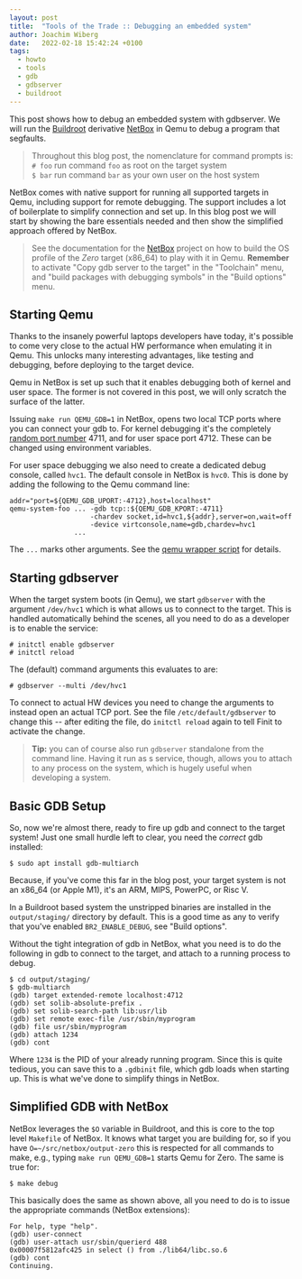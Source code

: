 ```yaml
---
layout: post
title:  "Tools of the Trade :: Debugging an embedded system"
author: Joachim Wiberg
date:   2022-02-18 15:42:24 +0100
tags:
  - howto
  - tools
  - gdb
  - gdbserver
  - buildroot
---
```


This post shows how to debug an embedded system with gdbserver.  We will
run the [Buildroot][] derivative [NetBox][] in Qemu to debug a program
that segfaults.

> Throughout this blog post, the nomenclature for command prompts is:  
>   `# foo` run command `foo` as root on the target system  
>   `$ bar` run command `bar` as your own user on the host system

<!-- more -->

NetBox comes with native support for running all supported targets in
Qemu, including support for remote debugging.  The support includes a
lot of boilerplate to simplify connection and set up.  In this blog post
we will start by showing the bare essentials needed and then show the
simplified approach offered by NetBox.

> See the documentation for the [NetBox][] project on how to build the
> OS profile of the *Zero* target (x86_64) to play with it in Qemu.
> **Remember** to activate "Copy gdb server to the target" in the
> "Toolchain" menu, and "build packages with debugging symbols" in the
> "Build options" menu.


Starting Qemu
-------------

Thanks to the insanely powerful laptops developers have today, it's
possible to come very close to the actual HW performance when emulating
it in Qemu.  This unlocks many interesting advantages, like testing and
debugging, before deploying to the target device.

Qemu in NetBox is set up such that it enables debugging both of kernel
and user space.  The former is not covered in this post, we will only
scratch the surface of the latter.

Issuing `make run QEMU_GDB=1` in NetBox, opens two local TCP ports where
you can connect your gdb to.  For kernel debugging it's the completely
[random port number][really] 4711, and for user space port 4712.  These
can be changed using environment variables.

For user space debugging we also need to create a dedicated debug
console, called `hvc1`.  The default console in NetBox is `hvc0`.
This is done by adding the following to the Qemu command line:

    addr="port=${QEMU_GDB_UPORT:-4712},host=localhost"
    qemu-system-foo ... -gdb tcp::${QEMU_GDB_KPORT:-4711}
                        -chardev socket,id=hvc1,${addr},server=on,wait=off
                        -device virtconsole,name=gdb,chardev=hvc1
                    ...

The `...` marks other arguments.  See the [qemu wrapper script][qemu]
for details.


Starting gdbserver
------------------

When the target system boots (in Qemu), we start `gdbserver` with the
argument `/dev/hvc1` which is what allows us to connect to the target.
This is handled automatically behind the scenes, all you need to do as
a developer is to enable the service:

    # initctl enable gdbserver
    # initctl reload

The (default) command arguments this evaluates to are:

    # gdbserver --multi /dev/hvc1

To connect to actual HW devices you need to change the arguments to
instead open an actual TCP port.  See the file `/etc/default/gdbserver`
to change this -- after editing the file, do `initctl reload` again to
tell Finit to activate the change.

> **Tip:** you can of course also run `gdbserver` standalone from the
> command line.  Having it run as s service, though, allows you to
> attach to any process on the system, which is hugely useful when
> developing a system.


Basic GDB Setup
---------------

So, now we're almost there, ready to fire up gdb and connect to the
target system!  Just one small hurdle left to clear, you need the
*correct* gdb installed:

    $ sudo apt install gdb-multiarch

Because, if you've come this far in the blog post, your target system is
not an x86_64 (or Apple M1), it's an ARM, MIPS, PowerPC, or Risc V.

In a Buildroot based system the unstripped binaries are installed in the
`output/staging/` directory by default.  This is a good time as any to
verify that you've enabled `BR2_ENABLE_DEBUG`, see "Build options".

Without the tight integration of gdb in NetBox, what you need is to do
the following in gdb to connect to the target, and attach to a running
process to debug.

    $ cd output/staging/
    $ gdb-multiarch
    (gdb) target extended-remote localhost:4712
    (gdb) set solib-absolute-prefix .
    (gdb) set solib-search-path lib:usr/lib
    (gdb) set remote exec-file /usr/sbin/myprogram
    (gdb) file usr/sbin/myprogram
    (gdb) attach 1234
    (gdb) cont

Where `1234` is the PID of your already running program.  Since this is
quite tedious, you can save this to a `.gdbinit` file, which gdb loads
when starting up.  This is what we've done to simplify things in NetBox.


Simplified GDB with NetBox 
--------------------------

NetBox leverages the `$O` variable in Buildroot, and this is core to the
top level `Makefile` of NetBox.  It knows what target you are building
for, so if you have `O=~/src/netbox/output-zero` this is respected for
all commands to make, e.g., typing `make run QEMU_GDB=1` starts Qemu for
Zero.  The same is true for:

    $ make debug

This basically does the same as shown above, all you need to do is to
issue the appropriate commands (NetBox extensions):

    For help, type "help".
    (gdb) user-connect
    (gdb) user-attach usr/sbin/querierd 488
    0x00007f5812afc425 in select () from ./lib64/libc.so.6
    (gdb) cont
    Continuing.


[Buildroot]: https://buildroot.org/
[NetBox]:    https://github.com/westermo/netbox/
[qemu]:      https://github.com/westermo/netbox/blob/master/utils/qemu
[really]:    https://www.urbandictionary.com/define.php?term=4711
